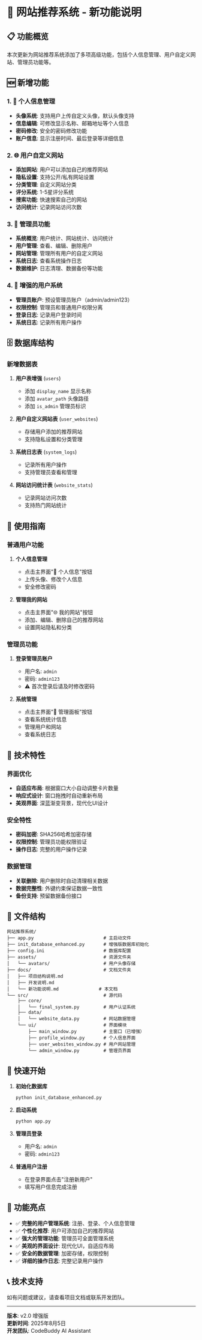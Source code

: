 # 🚀 网站推荐系统 - 新功能说明

## 📋 功能概览

本次更新为网站推荐系统添加了多项高级功能，包括个人信息管理、用户自定义网站、管理员功能等。

## 🆕 新增功能

### 1. 👤 个人信息管理
- **头像系统**: 支持用户上传自定义头像，默认头像支持
- **信息编辑**: 可修改显示名称、邮箱地址等个人信息
- **密码修改**: 安全的密码修改功能
- **账户信息**: 显示注册时间、最后登录等详细信息

### 2. 🌐 用户自定义网站
- **添加网站**: 用户可以添加自己的推荐网站
- **隐私设置**: 支持公开/私有网站设置
- **分类管理**: 自定义网站分类
- **评分系统**: 1-5星评分系统
- **搜索功能**: 快速搜索自己的网站
- **访问统计**: 记录网站访问次数

### 3. 👑 管理员功能
- **系统概览**: 用户统计、网站统计、访问统计
- **用户管理**: 查看、编辑、删除用户
- **网站管理**: 管理所有用户的自定义网站
- **系统日志**: 查看系统操作日志
- **数据维护**: 日志清理、数据备份等功能

### 4. 🔐 增强的用户系统
- **管理员账户**: 预设管理员账户（admin/admin123）
- **权限控制**: 管理员和普通用户权限分离
- **登录日志**: 记录用户登录时间
- **系统日志**: 记录所有用户操作

## 🗄️ 数据库结构

### 新增数据表

1. **用户表增强** (`users`)
   - 添加 `display_name` 显示名称
   - 添加 `avatar_path` 头像路径
   - 添加 `is_admin` 管理员标识

2. **用户自定义网站表** (`user_websites`)
   - 存储用户添加的推荐网站
   - 支持隐私设置和分类管理

3. **系统日志表** (`system_logs`)
   - 记录所有用户操作
   - 支持管理员查看和管理

4. **网站访问统计表** (`website_stats`)
   - 记录网站访问次数
   - 支持热门网站统计

## 🎯 使用指南

### 普通用户功能

1. **个人信息管理**
   - 点击主界面"👤 个人信息"按钮
   - 上传头像、修改个人信息
   - 安全修改密码

2. **管理我的网站**
   - 点击主界面"🌐 我的网站"按钮
   - 添加、编辑、删除自己的推荐网站
   - 设置网站隐私和分类

### 管理员功能

1. **登录管理员账户**
   - 用户名: `admin`
   - 密码: `admin123`
   - ⚠️ 首次登录后请及时修改密码

2. **系统管理**
   - 点击主界面"👑 管理面板"按钮
   - 查看系统统计信息
   - 管理用户和网站
   - 查看系统日志

## 🔧 技术特性

### 界面优化
- **自适应布局**: 根据窗口大小自动调整卡片数量
- **响应式设计**: 窗口拖拽时自动重新布局
- **美观界面**: 深蓝渐变背景，现代化UI设计

### 安全特性
- **密码加密**: SHA256哈希加密存储
- **权限控制**: 管理员功能权限验证
- **操作日志**: 完整的用户操作记录

### 数据管理
- **关联删除**: 用户删除时自动清理相关数据
- **数据完整性**: 外键约束保证数据一致性
- **备份支持**: 预留数据备份接口

## 📁 文件结构

```
网站推荐系统/
├── app.py                          # 主启动文件
├── init_database_enhanced.py       # 增强版数据库初始化
├── config.ini                      # 数据库配置
├── assets/                         # 资源文件夹
│   └── avatars/                    # 用户头像存储
├── docs/                           # 文档文件夹
│   ├── 项目结构说明.md
│   ├── 开发说明.md
│   └── 新功能说明.md               # 本文档
└── src/                            # 源代码
    ├── core/
    │   └── final_system.py         # 用户认证系统
    ├── data/
    │   └── website_data.py         # 网站数据管理
    └── ui/                         # 界面模块
        ├── main_window.py          # 主窗口（已增强）
        ├── profile_window.py       # 个人信息界面
        ├── user_websites_window.py # 用户网站管理
        └── admin_window.py         # 管理员界面
```

## 🚀 快速开始

1. **初始化数据库**
   ```bash
   python init_database_enhanced.py
   ```

2. **启动系统**
   ```bash
   python app.py
   ```

3. **管理员登录**
   - 用户名: `admin`
   - 密码: `admin123`

4. **普通用户注册**
   - 在登录界面点击"注册新用户"
   - 填写用户信息完成注册

## 🎉 功能亮点

- ✅ **完整的用户管理系统**: 注册、登录、个人信息管理
- ✅ **个性化推荐**: 用户可添加自己的推荐网站
- ✅ **强大的管理功能**: 管理员可全面管理系统
- ✅ **美观的界面设计**: 现代化UI，自适应布局
- ✅ **安全的数据管理**: 加密存储，权限控制
- ✅ **详细的操作日志**: 完整记录用户操作

## 📞 技术支持

如有问题或建议，请查看项目文档或联系开发团队。

---

**版本**: v2.0 增强版  
**更新时间**: 2025年8月5日  
**开发团队**: CodeBuddy AI Assistant